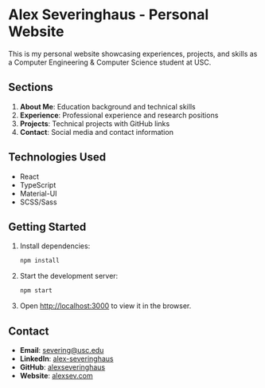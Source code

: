 # Alex Severinghaus - Personal Website

This is my personal website showcasing experiences, projects, and skills as a Computer Engineering & Computer Science student at USC.

## Sections

1. **About Me**: Education background and technical skills
2. **Experience**: Professional experience and research positions
3. **Projects**: Technical projects with GitHub links
4. **Contact**: Social media and contact information

## Technologies Used

- React
- TypeScript
- Material-UI
- SCSS/Sass

## Getting Started

1. Install dependencies:
   ```bash
   npm install
   ```

2. Start the development server:
   ```bash
   npm start
   ```

3. Open [http://localhost:3000](http://localhost:3000) to view it in the browser.

## Contact

- **Email**: severing@usc.edu
- **LinkedIn**: [alex-severinghaus](https://linkedin.com/in/alex-severinghaus)
- **GitHub**: [alexseveringhaus](https://github.com/alexseveringhaus)
- **Website**: [alexsev.com](https://alexsev.com)
